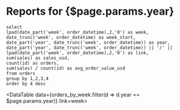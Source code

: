 # Reports for {$page.params.year}

```orders_by_week
select 
lpad(date_part('week', order_datetime),2,'0') as week,
date_trunc('week', order_datetime) as week_start,
date_part('year', date_trunc('week', order_datetime)) as year,
date_part('year', date_trunc('week', order_datetime)) || '/' || lpad(date_part('week', order_datetime),2,'0') as link,
sum(sales) as sales_usd,
count(id) as orders,
sum(sales) / count(id) as avg_order_value_usd
from orders
group by 1,2,3,4
order by 4 desc
```

<DataTable data={orders_by_week.filter(d => d.year == $page.params.year)} link=week>
    <Column id=week/>
    <Column id=week_start/>
    <Column id=link/>
    <Column id=year/>
</DataTable>